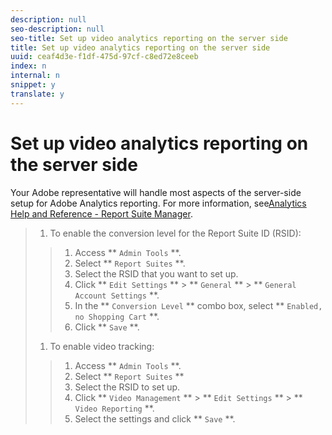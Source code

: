 ```yaml
---
description: null
seo-description: null
seo-title: Set up video analytics reporting on the server side
title: Set up video analytics reporting on the server side
uuid: ceaf4d3e-f1df-475d-97cf-c8ed72e8ceeb
index: n
internal: n
snippet: y
translate: y
---
```


# Set up video analytics reporting on the server side

Your Adobe representative will handle most aspects of the server-side setup for Adobe Analytics reporting. For more information, see[Analytics Help and Reference - Report Suite Manager](http://microsite.omniture.com/t2/help/en_US/reference/#Report_Suite_Manager). 
>1. To enable the conversion level for the Report Suite ID (RSID):
>   >1. Access ** `Admin Tools` **.
>   >1. Select ** `Report Suites` **.
>   >1. Select the RSID that you want to set up.
>   >1. Click ** `Edit Settings` ** &gt; ** `General` ** &gt; ** `General Account Settings` **.
>   >1. In the ** `Conversion Level` ** combo box, select ** `Enabled, no Shopping Cart` **.
>   >1. Click ** `Save` **.
>1. To enable video tracking:
>   >1. Access ** `Admin Tools` **.
>   >1. Select ** `Report Suites` **
>   >1. Select the RSID to set up.
>   >1. Click ** `Video Management` ** &gt; ** `Edit Settings` ** &gt; ** `Video Reporting` **.
>   >1. Select the settings and click ** `Save` **.
